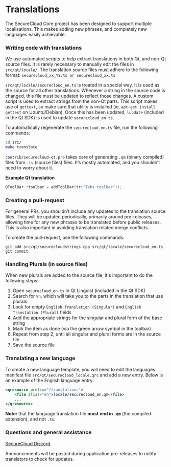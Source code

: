 Translations
============

The SecureCloud Core project has been designed to support multiple localisations. This makes adding new phrases, and completely new languages easily achievable.

### Writing code with translations
We use automated scripts to help extract translations in both Qt, and non-Qt source files. It is rarely necessary to manually edit the files in `src/qt/locale/`. The translation source files must adhere to the following format:
`securecloud_xx_YY.ts or securecloud_xx.ts`

`src/qt/locale/securecloud_en.ts` is treated in a special way. It is used as the source for all other translations. Whenever a string in the source code is changed, this file must be updated to reflect those changes. A custom script is used to extract strings from the non-Qt parts. This script makes use of `gettext`, so make sure that utility is installed (ie, `apt-get install gettext` on Ubuntu/Debian). Once this has been updated, `lupdate` (included in the Qt SDK) is used to update `securecloud_en.ts`.

To automatically regenerate the `securecloud_en.ts` file, run the following commands:
```sh
cd src/
make translate
```

`contrib/securecloud-qt.pro` takes care of generating `.qm` (binary compiled) files from `.ts` (source files) files. It’s mostly automated, and you shouldn’t need to worry about it.

**Example Qt translation**
```cpp
QToolBar *toolbar = addToolBar(tr("Tabs toolbar"));
```

### Creating a pull-request
For general PRs, you shouldn’t include any updates to the translation source files. They will be updated periodically, primarily around pre-releases, allowing time for any new phrases to be translated before public releases. This is also important in avoiding translation related merge conflicts.

To create the pull-request, use the following commands:
```
git add src/qt/securecloudstrings.cpp src/qt/locale/securecloud_en.ts
git commit
```

### Handling Plurals (in source files)
When new plurals are added to the source file, it's important to do the following steps:

1. Open `securecloud_en.ts` in Qt Linguist (included in the Qt SDK)
2. Search for `%n`, which will take you to the parts in the translation that use plurals
3. Look for empty `English Translation (Singular)` and `English Translation (Plural)` fields
4. Add the appropriate strings for the singular and plural form of the base string
5. Mark the item as done (via the green arrow symbol in the toolbar)
6. Repeat from step 2, until all singular and plural forms are in the source file
7. Save the source file

### Translating a new language
To create a new language template, you will need to edit the languages manifest file `src/qt/securecloud_locale.qrc` and add a new entry. Below is an example of the English language entry.

```xml
<qresource prefix="/translations">
    <file alias="en">locale/securecloud_en.qm</file>
    ...
</qresource>
```

**Note:** that the language translation file **must end in `.qm`** (the compiled extension), and not `.ts`.

### Questions and general assistance
[SecureCloud Discord](https://discord.gg/9nzt37V).

Announcements will be posted during application pre-releases to notify translators to check for updates.
